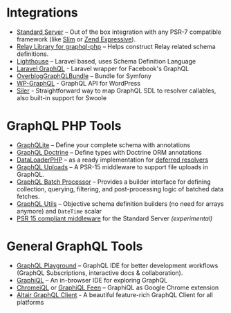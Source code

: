 # Integrations

* [Standard Server](executing-queries.md/#using-server) – Out of the box integration with any PSR-7 compatible framework (like [Slim](http://slimframework.com) or [Zend Expressive](http://zendframework.github.io/zend-expressive/)).
* [Relay Library for graphql-php](https://github.com/ivome/graphql-relay-php) – Helps construct Relay related schema definitions.
* [Lighthouse](https://github.com/nuwave/lighthouse) – Laravel based, uses Schema Definition Language
* [Laravel GraphQL](https://github.com/rebing/graphql-laravel) - Laravel wrapper for Facebook's GraphQL
* [OverblogGraphQLBundle](https://github.com/overblog/GraphQLBundle) – Bundle for Symfony
* [WP-GraphQL](https://github.com/wp-graphql/wp-graphql) - GraphQL API for WordPress
* [Siler](https://github.com/leocavalcante/siler) - Straightforward way to map GraphQL SDL to resolver callables, also built-in support for Swoole

# GraphQL PHP Tools

* [GraphQLite](https://graphqlite.thecodingmachine.io) – Define your complete schema with annotations
* [GraphQL Doctrine](https://github.com/Ecodev/graphql-doctrine) – Define types with Doctrine ORM annotations
* [DataLoaderPHP](https://github.com/overblog/dataloader-php) – as a ready implementation for [deferred resolvers](data-fetching.md#solving-n1-problem)
* [GraphQL Uploads](https://github.com/Ecodev/graphql-upload) – A PSR-15 middleware to support file uploads in GraphQL.
* [GraphQL Batch Processor](https://github.com/vasily-kartashov/graphql-batch-processing) – Provides a builder interface for defining collection, querying, filtering, and post-processing logic of batched data fetches. 
* [GraphQL Utils](https://github.com/simPod/GraphQL-Utils) – Objective schema definition builders (no need for arrays anymore) and `DateTime` scalar
* [PSR 15 compliant middleware](https://github.com/phps-cans/psr7-middleware-graphql) for the Standard Server _(experimental)_

# General GraphQL Tools

* [GraphQL Playground](https://github.com/prismagraphql/graphql-playground) – GraphQL IDE for better development workflows (GraphQL Subscriptions, interactive docs & collaboration).
* [GraphiQL](https://github.com/graphql/graphiql) – An in-browser IDE for exploring GraphQL
* [ChromeiQL](https://chrome.google.com/webstore/detail/chromeiql/fkkiamalmpiidkljmicmjfbieiclmeij)
  or [GraphiQL Feen](https://chrome.google.com/webstore/detail/graphiql-feen/mcbfdonlkfpbfdpimkjilhdneikhfklp) –
  GraphiQL as Google Chrome extension
* [Altair GraphQL Client](https://altair.sirmuel.design/) - A beautiful feature-rich GraphQL Client for all platforms

